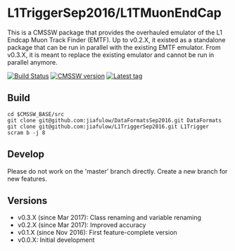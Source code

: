# L1TriggerSep2016/L1TMuonEndCap

This is a CMSSW package that provides the overhauled emulator of the L1 Endcap Muon Track Finder (EMTF). Up to v0.2.X, it existed as a standalone package that can be run in parallel with the existing EMTF emulator. From v0.3.X, it is meant to replace the existing emulator and cannot be run in parallel anymore.

[![Build Status](https://travis-ci.org/jiafulow/L1TriggerSep2016.svg)](https://travis-ci.org/jiafulow/L1TriggerSep2016)
[![CMSSW version](https://img.shields.io/badge/cmssw-CMSSW__8__0__X-002963.svg)](https://github.com/cms-sw/cmssw)
[![Latest tag](https://img.shields.io/github/tag/jiafulow/L1TriggerSep2016.svg)](https://github.com/jiafulow/L1TriggerSep2016)

## Build

```shell
cd $CMSSW_BASE/src
git clone git@github.com:jiafulow/DataFormatsSep2016.git DataFormats
git clone git@github.com:jiafulow/L1TriggerSep2016.git L1Trigger
scram b -j 8
```

## Develop

Please do not work on the 'master' branch directly. Create a new branch for new features.

## Versions

- v0.3.X (since Mar 2017): Class renaming and variable renaming
- v0.2.X (since Mar 2017): Improved accuracy
- v0.1.X (since Nov 2016): First feature-complete version
- v0.0.X: Initial development

